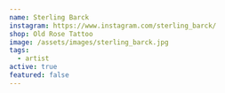 ```yaml
---
name: Sterling Barck
instagram: https://www.instagram.com/sterling_barck/
shop: Old Rose Tattoo
image: /assets/images/sterling_barck.jpg
tags:
  - artist
active: true
featured: false
---
```

